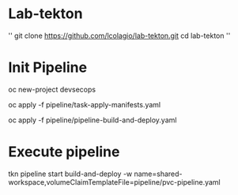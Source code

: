 # Lab-tekton


''
git clone https://github.com/lcolagio/lab-tekton.git
cd lab-tekton
''

# Init Pipeline

oc new-project devsecops


oc apply -f pipeline/task-apply-manifests.yaml

oc apply -f pipeline/pipeline-build-and-deploy.yaml

# Execute pipeline

tkn pipeline start build-and-deploy -w name=shared-workspace,volumeClaimTemplateFile=pipeline/pvc-pipeline.yaml




